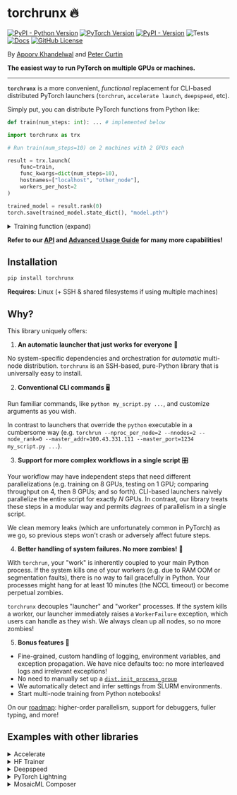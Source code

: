# torchrunx 🔥

[![PyPI - Python Version](https://img.shields.io/pypi/pyversions/torchrunx)](https://github.com/apoorvkh/torchrunx/blob/main/pyproject.toml)
[![PyTorch Version](https://img.shields.io/badge/torch-%3E%3D2.0-orange)](https://github.com/pytorch/pytorch)
[![PyPI - Version](https://img.shields.io/pypi/v/torchrunx)](https://pypi.org/project/torchrunx/)
![Tests](https://img.shields.io/github/actions/workflow/status/apoorvkh/torchrunx/.github%2Fworkflows%2Fmain.yml)
[![Docs](https://readthedocs.org/projects/torchrunx/badge/?version=stable)](https://torchrunx.readthedocs.io)
[![GitHub License](https://img.shields.io/github/license/apoorvkh/torchrunx)](https://github.com/apoorvkh/torchrunx/blob/main/LICENSE)

By [Apoorv Khandelwal](http://apoorvkh.com) and [Peter Curtin](https://github.com/pmcurtin)

**The easiest way to run PyTorch on multiple GPUs or machines.**

---

**`torchrunx`** is a more convenient, *functional* replacement for CLI-based distributed PyTorch launchers (`torchrun`, `accelerate launch`, `deepspeed`, etc).

Simply put, you can distribute PyTorch functions from Python like:

```python
def train(num_steps: int): ... # implemented below

import torchrunx as trx

# Run train(num_steps=10) on 2 machines with 2 GPUs each

result = trx.launch(
    func=train,
    func_kwargs=dict(num_steps=10),
    hostnames=["localhost", "other_node"],
    workers_per_host=2
)

trained_model = result.rank(0)
torch.save(trained_model.state_dict(), "model.pth")
```

<details>
  <summary>Training function (expand)</summary>

```python
import os
import torch

def train(num_steps: int = 5):
    rank = int(os.environ['RANK'])
    local_rank = int(os.environ['LOCAL_RANK'])

    model = torch.nn.Linear(10, 10).to(local_rank)
    ddp_model = torch.nn.parallel.DistributedDataParallel(model, device_ids=[local_rank])
    optimizer = torch.optim.AdamW(ddp_model.parameters())

    for step in range(10):
        optimizer.zero_grad()
        outputs = ddp_model(torch.randn(5, 10))
        labels = torch.randn(5, 10).to(local_rank)
        torch.nn.functional.mse_loss(outputs, labels).backward()
        optimizer.step()

    if rank == 0:
        return model
```
</details>

**Refer to our [API](https://torchrunx.readthedocs.io/stable/api.html) and [Advanced Usage Guide](https://torchrunx.readthedocs.io/stable/advanced.html) for many more capabilities!**

## Installation

```bash
pip install torchrunx
```

**Requires:** Linux (+ SSH & shared filesystems if using multiple machines)

## Why?

This library uniquely offers:

1. **An automatic launcher that just works for everyone** 🚀

No system-specific dependencies and orchestration for *automatic* multi-node distribution. `torchrunx` is an SSH-based, pure-Python library that is universally easy to install.

2. **Conventional CLI commands** 🖥️

Run familiar commands, like `python my_script.py ...`, and customize arguments as you wish.

In contrast to launchers that override the `python` executable in a cumbersome way (e.g. `torchrun --nproc_per_node=2 --nnodes=2 --node_rank=0 --master_addr=100.43.331.111 --master_port=1234 my_script.py ...`).

3. **Support for more complex workflows in a single script** 🎛️

Your workflow may have independent steps that need different parallelizations (e.g. training on 8 GPUs, testing on 1 GPU; comparing throughput on 4, then 8 GPUs; and so forth). CLI-based launchers naively parallelize the entire script for exactly *N* GPUs. In contrast, our library treats these steps in a modular way and permits *degrees* of parallelism in a single script.

We clean memory leaks (which are unfortunately common in PyTorch) as we go, so previous steps won't crash or adversely affect future steps.

4. **Better handling of system failures. No more zombies!** 🧟

With `torchrun`, your "work" is inherently coupled to your main Python process. If the system kills one of your workers (e.g. due to RAM OOM or segmentation faults), there is no way to fail gracefully in Python. Your processes might hang for at least 10 minutes (the NCCL timeout) or become perpetual zombies.

`torchrunx` decouples "launcher" and "worker" processes. If the system kills a worker, our launcher immediately raises a `WorkerFailure` exception, which users can handle as they wish. We always clean up all nodes, so no more zombies!

5. **Bonus features** 🎁

- Fine-grained, custom handling of logging, environment variables, and exception propagation. We have nice defaults too: no more interleaved logs and irrelevant exceptions!
- No need to manually set up a [`dist.init_process_group`](https://pytorch.org/docs/stable/distributed.html#torch.distributed.init_process_group)
- We automatically detect and infer settings from SLURM environments.
- Start multi-node training from Python notebooks!

On our [roadmap](https://github.com/apoorvkh/torchrunx/issues?q=is%3Aopen+is%3Aissue+label%3Aenhancement): higher-order parallelism, support for debuggers, fuller typing, and more!

## Examples with other libraries

<details>
  <summary>Accelerate</summary>

  ```python
  ```
</details>

<details>
  <summary>HF Trainer</summary>

  ```python
  ```
</details>

<details>
  <summary>Deepspeed</summary>

  ```python
  ```
</details>

<details>
  <summary>PyTorch Lightning</summary>

  ```python
  ```
</details>

<details>
  <summary>MosaicML Composer</summary>

  ```python
  ```
</details>
